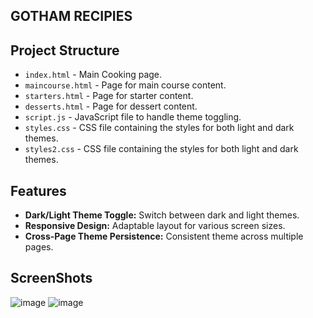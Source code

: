 ## GOTHAM RECIPIES

## Project Structure

- `index.html` - Main Cooking page.
- `maincourse.html` - Page for main course content.
- `starters.html` - Page for starter content.
- `desserts.html` - Page for dessert content.
- `script.js` - JavaScript file to handle theme toggling.
- `styles.css` - CSS file containing the styles for both light and dark themes.
- `styles2.css` - CSS file containing the styles for both light and dark themes.

## Features

- **Dark/Light Theme Toggle:** Switch between dark and light themes.
- **Responsive Design:** Adaptable layout for various screen sizes.
- **Cross-Page Theme Persistence:** Consistent theme across multiple pages.

## ScreenShots

![image](https://github.com/user-attachments/assets/358294b9-37d3-4fe0-b8c5-2b582755e138)
![image](https://github.com/user-attachments/assets/61bcae3c-97a7-4a21-8874-d1a9ccf83d67)
